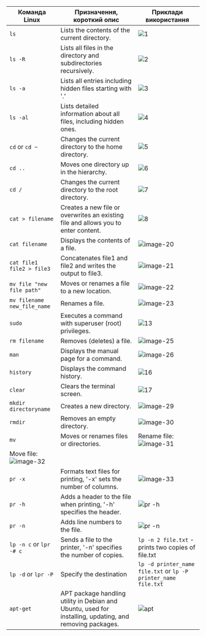 
| Команда Linux | Призначення, короткий опис | Приклади використання  |
|-----------|-------------------------|---------------|
| `ls` | Lists the contents of the current directory. | ![1](https://github.com/Uklonsd/DevOps/assets/129956851/38b93f7d-21c1-4724-a71c-fd7971e3a5ae)|
| `ls -R` | Lists all files in the directory and subdirectories recursively. | ![2](https://github.com/Uklonsd/DevOps/assets/129956851/24357ff4-162f-46c3-98ac-942ead39a506) |
| `ls -a` | Lists all entries including hidden files starting with '.' | ![3](https://github.com/Uklonsd/DevOps/assets/129956851/02a2e33b-1dda-4f0c-bc03-a7920d4c9b80)|
| `ls -al` | Lists detailed information about all files, including hidden ones. |![4](https://github.com/Uklonsd/DevOps/assets/129956851/21f5f27c-e31c-4e06-8239-1b3e0607e154)|
| `cd` or `cd ~` | Changes the current directory to the home directory. |![5](https://github.com/Uklonsd/DevOps/assets/129956851/f350b3c8-d49d-42c9-a868-30379f330351) |
| `cd ..` | Moves one directory up in the hierarchy. |![6](https://github.com/Uklonsd/DevOps/assets/129956851/c2d8c714-7577-48bd-8969-7b6d4fbbbc98)|
| `cd /` | Changes the current directory to the root directory. |![7](https://github.com/Uklonsd/DevOps/assets/129956851/eb590373-6761-49ac-a5f0-efb9087bd841) |
| `cat > filename` | Creates a new file or overwrites an existing file and allows you to enter content. |![8](https://github.com/Uklonsd/DevOps/assets/129956851/352be2a0-8f4b-4d33-a784-84d477931a07) |
| `cat filename` | Displays the contents of a file. | ![image-20](https://github.com/Uklonsd/DevOps/assets/129956851/0d404f47-d634-4b8c-b306-b08b54141c2b)|
| `cat file1 file2 > file3` | Concatenates file1 and file2 and writes the output to file3. |![image-21](https://github.com/Uklonsd/DevOps/assets/129956851/dea7b0c6-6f7a-4eab-b7d4-b7b1b569ff55) |
| `mv file "new file path"` | Moves or renames a file to a new location. | ![image-22](https://github.com/Uklonsd/DevOps/assets/129956851/0c3043d4-7fb0-4fef-9463-d85d14fbc482)|
| `mv filename new_file_name` | Renames a file. | ![image-23](https://github.com/Uklonsd/DevOps/assets/129956851/e10e3f86-02ee-4c02-8d25-2647c442713f)|
| `sudo` | Executes a command with superuser (root) privileges. |![13](https://github.com/Uklonsd/DevOps/assets/129956851/58380124-ab2f-4ebe-ab2b-d2ed1cb39387)|
| `rm filename` | Removes (deletes) a file. | ![image-25](https://github.com/Uklonsd/DevOps/assets/129956851/b6a8e2f3-f30a-4caa-bc73-d85ceb7324fd) |
| `man` | Displays the manual page for a command. |![image-26](https://github.com/Uklonsd/DevOps/assets/129956851/09457aaf-5dfb-4619-be10-3526bc6cfd4b)|
| `history` | Displays the command history. |![16](https://github.com/Uklonsd/DevOps/assets/129956851/c2165ffb-da1a-496c-ac35-100d41bb1f6e)|
| `clear` | Clears the terminal screen. |![17](https://github.com/Uklonsd/DevOps/assets/129956851/89c9deb8-9dab-49f5-b5f0-dce9790ec507)|
| `mkdir directoryname` | Creates a new directory. | ![image-29](https://github.com/Uklonsd/DevOps/assets/129956851/176f54a1-28db-4373-9489-8e93448a0bc1)|
| `rmdir` | Removes an empty directory. |![image-30](https://github.com/Uklonsd/DevOps/assets/129956851/d40a489a-e547-4a96-bacc-28111c79a849)|
| `mv` | Moves or renames files or directories. | Rename file:![image-31](https://github.com/Uklonsd/DevOps/assets/129956851/7a2e1288-5d9a-4c6a-b6cc-ac8fcfe91ffd)
 Move file:![image-32](https://github.com/Uklonsd/DevOps/assets/129956851/506c0e44-b631-4c33-9512-4cfbda23f114) |
| `pr -x` | Formats text files for printing, '-x' sets the number of columns. | ![image-33](https://github.com/Uklonsd/DevOps/assets/129956851/7ab84a0f-93db-470d-b03f-df2c0ccae3ba)|
| `pr -h` | Adds a header to the file when printing, '-h' specifies the header. |![pr -h](https://github.com/Uklonsd/DevOps/assets/129956851/fb4e90b6-bef1-4bc2-839a-ee2ce2d93356)|
| `pr -n` | Adds line numbers to the file. | ![pr -n](https://github.com/Uklonsd/DevOps/assets/129956851/8daa6ebe-beb2-44cc-959b-6241270808f7)|
| `lp -n c` or `lpr -# c` | Sends a file to the printer, '-n' specifies the number of copies. | `lp -n 2 file.txt` - prints two copies of file.txt |
| `lp -d` or `lpr -P` | Specify the destination | `lp -d printer_name file.txt` or `lp -P printer_name file.txt` |
| `apt-get` | APT package handling utility in Debian and Ubuntu, used for installing, updating, and removing packages. |![apt](https://github.com/Uklonsd/DevOps/assets/129956851/1ec1b7b6-c0d1-42be-8b76-8ed84e4eb903)|
